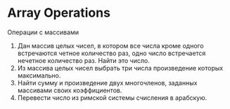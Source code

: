 # Array Operations
Операции с массивами

1. Дан массив целых чисел, в котором все числа кроме одного встречаются четное количество раз, одно число встречается нечетное количество раз. Найти это число.
2. Из массива целых чисел выбрать три числа произведение которых максимально.
3. Найти сумму и произведение двух многочленов, заданных массивами своих коэффициентов.
4. Перевести число из римской системы счисления в арабскую.